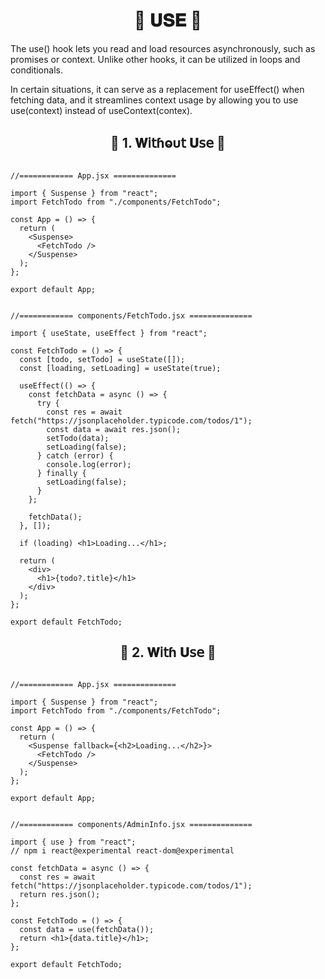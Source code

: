 
<h1  align="center" > 🍄 𝐔𝐒𝐄 🥠</h1>

The use() hook lets you read and load resources
asynchronously, such as promises or context. Unlike other
hooks, it can be utilized in loops and conditionals.

In certain situations, it can serve as a replacement for
useEffect() when fetching data, and it streamlines context
usage by allowing you to use use(context) instead of
useContext(contex).

<h2  align="center" > 🍄 1. 𝐖𝗂𝗍ɦⱺυ𝗍 𝐔𝗌𝖾 🥠</h2>

```JSX

//============ App.jsx ============== 

import { Suspense } from "react";
import FetchTodo from "./components/FetchTodo";

const App = () => {
  return (
    <Suspense>
      <FetchTodo />
    </Suspense>
  );
};

export default App;

```

```JSX

//============ components/FetchTodo.jsx ============== 

import { useState, useEffect } from "react";

const FetchTodo = () => {
  const [todo, setTodo] = useState([]);
  const [loading, setLoading] = useState(true);

  useEffect(() => {
    const fetchData = async () => {
      try {
        const res = await fetch("https://jsonplaceholder.typicode.com/todos/1");
        const data = await res.json();
        setTodo(data);
        setLoading(false);
      } catch (error) {
        console.log(error);
      } finally {
        setLoading(false);
      }
    };

    fetchData();
  }, []);

  if (loading) <h1>Loading...</h1>;

  return (
    <div>
      <h1>{todo?.title}</h1>
    </div>
  );
};

export default FetchTodo;

```

<h2  align="center" > 🍄 2. 𝐖𝗂𝗍ɦ 𝐔𝗌𝖾 🥠</h2>

```JSX

//============ App.jsx ============== 

import { Suspense } from "react";
import FetchTodo from "./components/FetchTodo";

const App = () => {
  return (
    <Suspense fallback={<h2>Loading...</h2>}>
      <FetchTodo />
    </Suspense>
  );
};

export default App;

```

```JSX

//============ components/AdminInfo.jsx ============== 

import { use } from "react";
// npm i react@experimental react-dom@experimental

const fetchData = async () => {
  const res = await fetch("https://jsonplaceholder.typicode.com/todos/1");
  return res.json();
};

const FetchTodo = () => {
  const data = use(fetchData());
  return <h1>{data.title}</h1>;
};

export default FetchTodo;

```
